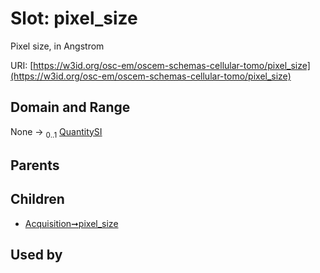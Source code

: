 
# Slot: pixel_size

Pixel size, in Angstrom

URI: [https://w3id.org/osc-em/oscem-schemas-cellular-tomo/pixel_size](https://w3id.org/osc-em/oscem-schemas-cellular-tomo/pixel_size)


## Domain and Range

None &#8594;  <sub>0..1</sub> [QuantitySI](QuantitySI.md)

## Parents


## Children

 *  [Acquisition➞pixel_size](Acquisition_pixel_size.md)

## Used by

